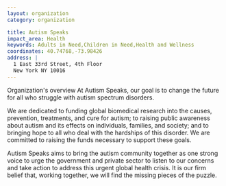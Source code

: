 ```yaml
---
layout: organization
category: organization

title: Autism Speaks
impact_area: Health
keywords: Adults in Need,Children in Need,Health and Wellness
coordinates: 40.74768,-73.98426
address: |
  1 East 33rd Street, 4th Floor
  New York NY 10016
---
```

Organization's overview
At Autism Speaks, our goal is to change the future for all who struggle with autism spectrum disorders.

  
We are dedicated to funding global biomedical research into the causes, prevention, treatments, and cure for autism; to raising public awareness about autism and its effects on individuals, families, and society; and to bringing hope to all who deal with the hardships of this disorder. We are committed to raising the funds necessary to support these goals. 
  
Autism Speaks aims to bring the autism community together as one strong voice to urge the government and private sector to listen to our concerns and take action to address this urgent global health crisis. It is our firm belief that, working together, we will find the missing pieces of the puzzle. 